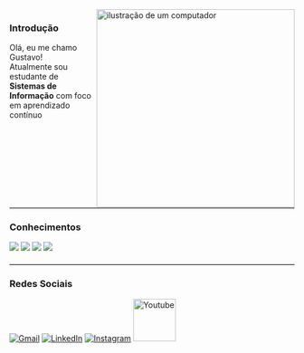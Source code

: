 <!--READ.ME 2.0-->

<img src="https://raw.githubusercontent.com/MicaelliMedeiros/micaellimedeiros/master/image/computer-illustration.png" alt="ilustração de um computador" min-width="300px" max-width="300px" width="350px" align="right">


<h3 align="left">Introdução</h3>
<p align="left"> 
  Olá, eu me chamo Gustavo!<br>
  Atualmente sou estudante de <Strong>Sistemas de Informação</Strong> com foco em aprendizado contínuo
</p> 

<hr style="clear: both; border: none; border-top: 1px solid #ccc; margin-top: 20px;">
<h3 align="left">Conhecimentos</h3>

<div>
 <img src="https://img.shields.io/badge/C-00599C?style=for-the-badge&logo=c&logoColor=white">
 <img src="https://img.shields.io/badge/HTML5-E34F26?style=for-the-badge&logo=html5&logoColor=white">
 <img src="https://img.shields.io/badge/CSS3-1572B6?style=for-the-badge&logo=css3&logoColor=white">
 <img src="https://img.shields.io/badge/Markdown-000000?style=for-the-badge&logo=markdown&logoColor=white">
</div>

<hr style="clear: both; border: none; border-top: 1px solid #ccc; margin-top: 20px;">
<h3 align="left">Redes Sociais</h3>

<p align="left">
  <a href="mailto:gustavohrodrigues78@gmail.com" title="Gmail">
  <img src="https://img.shields.io/badge/-Gmail-FF0000?style=flat-square&labelColor=FF0000&logo=gmail&logoColor=white&link=mailto:gustavohrodrigues78@gmail.com" alt="Gmail"/></a>
  <a href="https://www.linkedin.com/in/gustavo-henrique-rodrigues-8253b5240/" title="LinkedIn">
  <img src="https://img.shields.io/badge/-Linkedin-0e76a8?style=flat-square&logo=Linkedin&logoColor=white&link=https://www.linkedin.com/in/gustavo-henrique-rodrigues-8253b5240/" alt="LinkedIn"/></a>
  <a href="https://www.instagram.com/gustavoo_hrodrigues/" title="Instagram">
  <img src="https://img.shields.io/badge/-Instagram-DF0174?style=flat-square&labelColor=DF0174&logo=instagram&logoColor=white&link=https://www.instagram.com/gustavoo_hrodrigues/" alt="Instagram"/></a>
  <img width="75px" src="https://img.shields.io/badge/YouTube-FF0000?style=for-the-badge&logo=youtube&logoColor=whitelink=https://www.youtube.com/@GustavoHRX" alt="Youtube"/></a>
</p>
